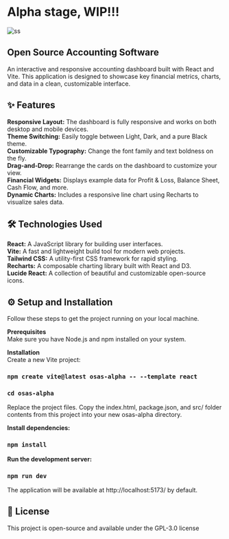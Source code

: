 # Alpha stage, WIP!!! 

![ss](https://github.com/user-attachments/assets/b32cb503-413a-4fd0-90f2-fbcc6d760683)

## Open Source Accounting Software

An interactive and responsive accounting dashboard built with React and Vite. This application is designed to showcase key financial metrics, charts, and data in a clean, customizable interface.

## ✨ Features
**Responsive Layout:** The dashboard is fully responsive and works on both desktop and mobile devices.\
**Theme Switching:** Easily toggle between Light, Dark, and a pure Black theme.\
**Customizable Typography:** Change the font family and text boldness on the fly.\
**Drag-and-Drop:** Rearrange the cards on the dashboard to customize your view.\
**Financial Widgets:** Displays example data for Profit & Loss, Balance Sheet, Cash Flow, and more.\
**Dynamic Charts:** Includes a responsive line chart using Recharts to visualize sales data.

## 🛠️ Technologies Used
**React:** A JavaScript library for building user interfaces.\
**Vite:** A fast and lightweight build tool for modern web projects.\
**Tailwind CSS:** A utility-first CSS framework for rapid styling.\
**Recharts:** A composable charting library built with React and D3.\
**Lucide React:** A collection of beautiful and customizable open-source icons.

## ⚙️ Setup and Installation
Follow these steps to get the project running on your local machine.

**Prerequisites** \
Make sure you have Node.js and npm installed on your system.

**Installation**\
Create a new Vite project:
### `npm create vite@latest osas-alpha -- --template react`
### `cd osas-alpha`

Replace the project files. Copy the index.html, package.json, and src/ folder contents from this project into your new osas-alpha directory. 

**Install dependencies:** 
### `npm install`

**Run the development server:** 
### `npm run dev`


The application will be available at http://localhost:5173/ by default.


## 📄 License
This project is open-source and available under the GPL-3.0 license

